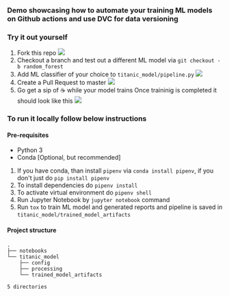 ### Demo showcasing how to automate your training ML models on Github actions and use DVC for data versioning

### Try it out yourself

1. Fork this repo
![](https://i.imgur.com/3fjO1eA.png)
2. Checkout a branch and test out a different ML model via `git checkout -b random_forest` 
3. Add ML classifier of your choice to `titanic_model/pipeline.py`
![](https://i.imgur.com/jiDyhmW.png)
4. Create a Pull Request to master
![](https://i.imgur.com/yhUaqXu.png)
5. Go get a sip of ☕ while your model trains
Once traininig is completed it should look like this
![](https://i.imgur.com/4NWGQXp.gif)

### To run it locally follow below instructions

#### Pre-requisites

- Python 3
- Conda [Optional, but recommended]

1. If you have conda, than install `pipenv` via `conda install pipenv`, if you don't just do `pip install pipenv`
2. To install dependencies do `pipenv install`
3. To activate virtual environment do `pipenv shell`
4. Run Jupyter Notebook by `jupyter notebook` command
5. Run `tox` to train ML model and generated reports and pipeline is saved in `titanic_model/trained_model_artifacts`

#### Project structure
```
.
├── notebooks
└── titanic_model
    ├── config
    ├── processing
    └── trained_model_artifacts

5 directories
```
